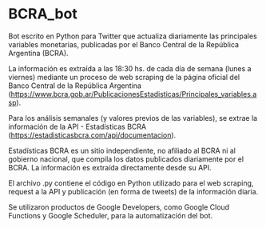 # BCRA_bot
Bot escrito en Python para Twitter que actualiza diariamente las principales variables monetarias, publicadas por el Banco Central de la República Argentina (BCRA).

La información es extraída a las 18:30 hs. de cada día de semana (lunes a viernes) mediante un proceso de web scraping de la página oficial del Banco Central de la República Argentina (https://www.bcra.gob.ar/PublicacionesEstadisticas/Principales_variables.asp).

Para los análisis semanales (y valores previos de las variables), se extrae la información de la API - Estadísticas BCRA (https://estadisticasbcra.com/api/documentacion).

Estadísticas BCRA es un sitio independiente, no afiliado al BCRA ni al gobierno nacional, que compila los datos publicados diariamente por el BCRA. La información es extraída directamente desde su API.

El archivo .py contiene el código en Python utilizado para el web scraping, request a la API y publicación (en forma de tweets) de la información diaria.

Se utilizaron productos de Google Developers, como Google Cloud Functions y Google Scheduler, para la automatización del bot.

